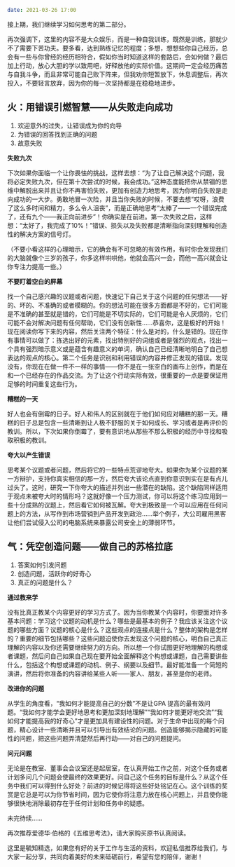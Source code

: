 ```yaml
date: 2021-03-26 17:00
```

接上期，我们继续学习如何思考的第二部分。

再次强调下，这里的内容不是大众娱乐，而是一种自我训练，既然是训练，那就少不了需要下苦功夫。要多看，达到熟练记忆的程度；多想，想想些你自己经历，总会有一些与你曾经的经历相符合，假如你当时知道这样的套路后，会如何做？最后加上行动，放心大胆的学以致用吧，好释放他的实际价值。这期间一定会经历痛苦与自我斗争，而且非常可能自己败下阵来，但我劝你短暂放下，休息调整后，再次投入，不要轻言放弃，因为你的每一次坚持都是在稳稳地进步。

## 火：用错误引燃智慧——从失败走向成功

1. 欢迎意外的过失，让错误成为你的向导
2. 为错误的回答找到正确的问题
3. 故意失败

**失败九次**

下次如果你面临一个让你畏怯的挑战，这样去想：“为了让自己解决这个问题，我将必定失败九次，但在第十次尝试的时候，我会成功。”这种态度能把你从禁锢的思维中解脱出来并且让你不再害怕失败，更加有创造力地思考，因为你明白失败是走向成功的一大步。勇敢地冒一次险，并且当你失败的时候，不要去想“哎呀，浪费了这么多时间和精力，多么令人沮丧”，而是正确地思考“太棒了——一个错误完成了，还有九个——我正向前进步”！你确实是在前进。第一次失败之后，这样想：“太好了，我完成了10%！”错误、损失以及失败都是清晰指向深刻理解和创造性的解决方案的信号灯。

（不要小看这样的心理暗示，它的确会有不可忽略的有效作用，有时你会发现我们的大脑就像个三岁的孩子，你多这样哄哄他，他就会高兴一会，而他一高兴就会让你专注力提高一些。）

**不要盯着空白的屏幕**

找一个自己感兴趣的议题或者问题，快速记下自己关于这个问题的任何想法——好的、坏的、不准确的或者模糊的。你的想法可能在很多方面都是不好的，它们可能是不准确的甚至就是错的，它们可能是不切实际的，它们可能是令人厌烦的，它们可能不会对解决问题有任何帮助，它们没有创新性……恭喜你，这是极好的开始！现在阅读你写下来的内容，然后关注两个特征：什么是对的，什么是错的。现在你有事情可以做了：拣选出好的元素，找出特别好的词组或者是强烈的观点，找出一个具有强烈暗示意义或是蕴含有趣意义的单词，确认自己已经清晰地明白了自己想表达的观点的核心。第二个任务是识别和利用错误的内容并修正发现的错误。发现没有，你现在在做一件不一样的事情——你不是在一张空白的画布上创作，而是在和一个已经存在的作品交流。为了让这个行动实际有效，很重要的一点是要保证用足够的时间重复这些行为。

**糟糕的一天**

好人也会有倒霉的日子。好人和伟人的区别就在于他们如何应对糟糕的那一天。糟糕的日子总是包含一些清晰到让人极不舒服的关于如何成长、学习或者是再评价的教训。所以，下次如果你倒霉了，要有意识地从那些不那么积极的经历中寻找和吸取积极的教训。

**夸大以产生错误**

思考某个议题或者问题，然后将它的一些特点荒谬地夸大。如果你为某个议题的某一方辩护，支持你真实相信的那一方，然后夸大该论点直到你意识到实在是有点儿过头了。这时，研究一下你夸大的描述并列出一些潜在的缺陷。这个缺陷同样适用于观点未被夸大时的情形吗？这就好像一个压力测试，你可以将这个练习应用到一些十分成熟的议题上，然后看它如何被瓦解。夸大到极致是一个可以应用在任何问题上的方法，从写作到市场营销到产品开发到政治……举个例子，大公司雇用黑客让他们尝试侵入公司的电脑系统来暴露公司安全上的薄弱环节。

## 气：凭空创造问题——做自己的苏格拉底

1. 答案如何引发问题
1. 创造问题，活跃你的好奇心
1. 真正的问题是什么？

**通过教来学**

没有比真正教某个内容更好的学习方式了。因为当你教某个内容时，你要面对许多基本问题：学习这个议题的动机是什么？哪些是最基本的例子？我应该关注这个议题的哪些方面？议题的核心是什么？这些观点的连接点是什么？整体的架构是怎样的？重要的细节包括哪些？这些问题迫使你去发现这个问题的核心，明白自己真正理解的内容以及你还需要继续努力的方向。所以想一个你试图更好地理解的构想或者课题，然后问自己如果自己现在要开始全面解释这个构想或课题，自己需要讲些什么，包括这个构想或课题的动机、例子、纲要以及细节。最好能准备一个简短的演讲，然后将你准备的内容讲给某些人听——家人、朋友，甚至是你的老师。

**改进你的问题**

从学生的角度看，“我如何才能提高自己的分数”不是让GPA 提高的最有效问题。“我如何才能学会更好地思考和更加深刻地理解”“我如何才能更好地交流”“我如何才能提高我的好奇心”才是更加具有建设性的问题。对于生命中出现的每个问题，精心设计一些清晰并且可以引导出有效结论的问题。创造能够揭示隐藏的可能性的问题，把这些问题弄清楚然后再行动——对自己的问题提问。

**问元问题**

无论是在教室、董事会会议室还是起居室，在认真开始工作之前，对这个任务或者计划多问几个问题会使最终的效果更好。问自己这个任务的目标是什么？从这个任务中我们可以得到什么好处？前进的时候记得将这些好处铭记在心。这个训练的奖赏是它总是可以为你节省时间，因为它使你将注意力放在核心问题上，并且使你能够很快地消除最初存在于任何计划和任务中的疑惑。

未完待续……

再次推荐爱德华·伯格的《五维思考法》，请大家购买原书认真阅读。

这里是毓知精选，如果您有好的关于工作与生活的资料，欢迎私信推荐给我们，与大家一起分享，共同向着美好的未来砥砺前行，希望有您的陪伴，谢谢！